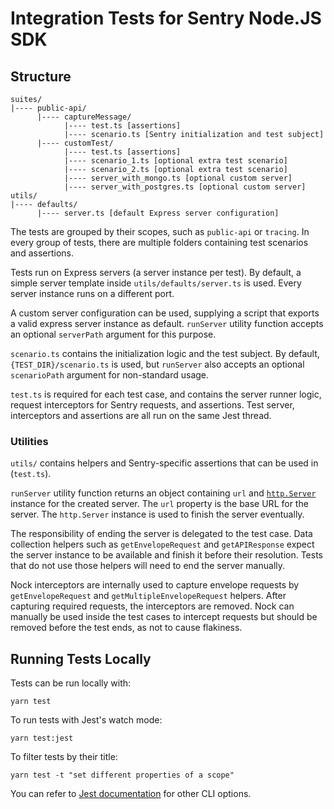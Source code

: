 # Integration Tests for Sentry Node.JS SDK

## Structure

```
suites/
|---- public-api/
      |---- captureMessage/
            |---- test.ts [assertions]
            |---- scenario.ts [Sentry initialization and test subject]
      |---- customTest/
            |---- test.ts [assertions]
            |---- scenario_1.ts [optional extra test scenario]
            |---- scenario_2.ts [optional extra test scenario]
            |---- server_with_mongo.ts [optional custom server]
            |---- server_with_postgres.ts [optional custom server]
utils/
|---- defaults/
      |---- server.ts [default Express server configuration]
```

The tests are grouped by their scopes, such as `public-api` or `tracing`. In every group of tests, there are multiple folders containing test scenarios and assertions.

Tests run on Express servers (a server instance per test). By default, a simple server template inside `utils/defaults/server.ts` is used. Every server instance runs on a different port.

A custom server configuration can be used, supplying a script that exports a valid express server instance as default. `runServer` utility function accepts an optional `serverPath` argument for this purpose.

`scenario.ts` contains the initialization logic and the test subject. By default, `{TEST_DIR}/scenario.ts` is used, but `runServer` also accepts an optional `scenarioPath` argument for non-standard usage.

`test.ts` is required for each test case, and contains the server runner logic, request interceptors for Sentry requests, and assertions. Test server, interceptors and assertions are all run on the same Jest thread.

### Utilities

`utils/` contains helpers and Sentry-specific assertions that can be used in (`test.ts`).

`runServer` utility function returns an object containing `url` and [`http.Server`](https://nodejs.org/dist/latest-v16.x/docs/api/http.html#class-httpserver)  instance for the created server. The `url` property is the base URL for the server. The `http.Server` instance is used to finish the server eventually.

The responsibility of ending the server is delegated to the test case. Data collection helpers such as `getEnvelopeRequest` and `getAPIResponse` expect the server instance to be available and finish it before their resolution. Tests that do not use those helpers will need to end the server manually.

Nock interceptors are internally used to capture envelope requests by `getEnvelopeRequest` and `getMultipleEnvelopeRequest` helpers. After capturing required requests, the interceptors are removed. Nock can manually be used inside the test cases to intercept requests but should be removed before the test ends, as not to cause flakiness.

## Running Tests Locally

Tests can be run locally with:

`yarn test`

To run tests with Jest's watch mode:

`yarn test:jest`

To filter tests by their title:

`yarn test -t "set different properties of a scope"`

You can refer to [Jest documentation](https://jestjs.io/docs/cli) for other CLI options.
